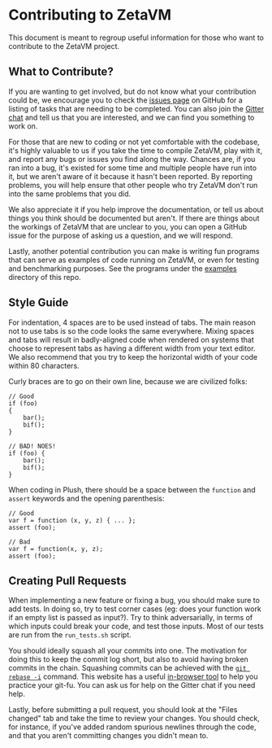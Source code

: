Contributing to ZetaVM
======================

This document is meant to regroup useful information for those
who want to contribute to the ZetaVM project.


What to Contribute?
-------------------

If you are wanting to get involved, but do not know what your contribution
could be, we encourage you to check the
[issues page](https://github.com/zetavm/zetavm/issues) on GitHub for a listing
of tasks that are needing to be completed. You can also join the
[Gitter chat](https://gitter.im/zeta-vm-org/Lobby)
and tell us that you are interested, and we can find you something to work on.

For those that are new to coding or not yet comfortable with the codebase,
it's highly valuable to us if you take the time to compile
ZetaVM, play with it, and report any bugs or issues you find along the way.
Chances are, if you ran into a bug, it's existed for some time and
multiple people have run into it, but we aren't aware of it because it
hasn't been reported.
By reporting problems, you will help ensure that other
people who try ZetaVM don't run into the same problems that you did.

We also appreciate it if you help improve the documentation, or tell us about
things you think should be documented but aren't. If there are things about
the workings of ZetaVM that are unclear to you, you can open a GitHub issue
for the purpose of asking us a question, and we will respond.

Lastly, another potential contribution you can make is writing fun programs
that can serve as examples of code running on ZetaVM, or even for testing
and benchmarking purposes. See the programs under the [examples](/examples)
directory of this repo.

Style Guide
-----------

For indentation, 4 spaces are to be used instead of tabs. The main reason not
to use tabs is so the code looks the same everywhere. Mixing spaces and tabs
will result in badly-aligned code when rendered on systems that choose to
represent tabs as having a different width from your text editor. We also
recommend that you try to keep the horizontal width of your code within
80 characters.

Curly braces are to go on their own line, because we are civilized folks:

```
// Good
if (foo)
{
    bar();
    bif();
}

// BAD! NOES!
if (foo) {
    bar();
    bif();
}
```

When coding in Plush, there should be a space between the `function`
and `assert` keywords and the opening parenthesis:

```
// Good
var f = function (x, y, z) { ... };
assert (foo);

// Bad
var f = function(x, y, z);
assert (foo);
```

Creating Pull Requests
----------------------

When implementing a new feature or fixing a bug, you should make sure to add
tests. In doing so, try to test corner cases (eg: does your function work
if an empty list is passed as input?). Try to think adversarially, in terms
of which inputs could break your code, and test those inputs.
Most of our tests are run from the `run_tests.sh` script.

You should ideally squash all your commits into one. The motivation for
doing this to keep the commit log short, but also to avoid having broken
commits in the chain. Squashing commits can be achieved with the
[`git rebase -i`](http://gitready.com/advanced/2009/02/10/squashing-commits-with-rebase.html) command.
This website has a useful [in-browser tool](http://learngitbranching.js.org/?NODEMO) to help you practice your git-fu.
You can ask us for help on the Gitter chat if you need help.

Lastly, before submitting a pull request, you should look at the "Files changed"
tab and take the time to review your changes. You should check, for instance, if
you've added random spurious newlines through the code, and that you aren't
committing changes you didn't mean to.
